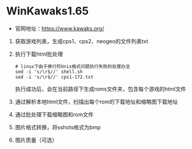 # WinKawaks1.65

- 官网地址：https://www.kawaks.org/

1. 获取游戏列表，生成cps1、cps2、neogeo的文件列表txt
	
2. 执行下载html批处理

   ```
   # linux下由于换行符Unix格式问题执行失败的处理办法
   sed -i 's/\r$//' shell.sh
   sed -i 's/\r$//' cps1-172.txt
   ```

   执行成功后，会在当前路径下生成roms文件夹，包含每个游戏的html文件

3. 通过解析本地html文件，扫描出每个rom的下载地址和缩略图下载地址

4. 通过批处理下载缩略图和rom文件

5. 图片格式转换，将sshots格式为bmp

6. 图片质量（可选）

